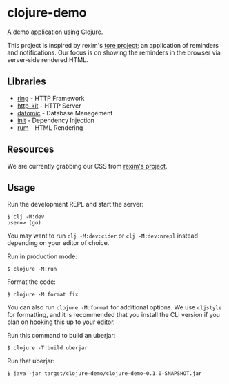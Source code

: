 # clojure-demo

A demo application using Clojure.

This project is inspired by rexim's [tore project](https://github.com/rexim/tore); an application of reminders and notifications.
Our focus is on showing the reminders in the browser via server-side rendered HTML.

## Libraries

- [ring](https://github.com/ring-clojure/ring) - HTTP Framework
- [http-kit](https://http-kit.github.io/) - HTTP Server
- [datomic](https://www.datomic.com/) - Database Management
- [init](https://github.com/ferdinand-beyer/init) - Dependency Injection
- [rum](https://github.com/tonsky/rum) - HTML Rendering

## Resources

We are currently grabbing our CSS from [rexim's project](https://github.com/rexim/tore/blob/main/resources/css).

## Usage

Run the development REPL and start the server:

    $ clj -M:dev
    user=> (go)

You may want to run `clj -M:dev:cider` or `clj -M:dev:nrepl` instead depending
on your editor of choice.

Run in production mode:

    $ clojure -M:run

Format the code:

    $ clojure -M:format fix

You can also run `clojure -M:format` for additional options. We use `cljstyle`
for formatting, and it is recommended that you install the CLI version if
you plan on hooking this up to your editor.

Run this command to build an uberjar:

    $ clojure -T:build uberjar

Run that uberjar:

    $ java -jar target/clojure-demo/clojure-demo-0.1.0-SNAPSHOT.jar
